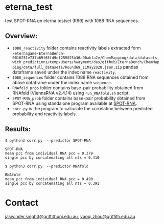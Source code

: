 # eterna_test
test SPOT-RNA on eterna testset (R69) with 1088 RNA sequences.

Overview:
----
* `1088_reactivity` folder contains reactivity labels extracted form `/eternagame-EternaBench-0010251e737b69f65fd9ef259025b36a90abfa2e/ChemMapping/data/datasets_with_predictions/temp/Users/hwayment/das/github/EternaBench/ChemMapping/data/full_datasets/Round69_11May2020.json.zip` pandas dataframe saved under the index name `reactivity`.
* `1088_sequences` folder contains 1088 RNA sequences obtained from above dataframe under the index name `sequence`.
* `RNAfold_prob` folder contains base-pair probability obtained from RNAfold (ViennaRNA v2.4.14) using `run_RNAfold.sh` script.
* `SPOT-RNA_prob` folder contains base-pair probability obtained from SPOT-RNA using standalone program available at [SPOT-RNA](https://github.com/jaswindersingh2/SPOT-RNA).  
* `corr.py` is the program to calculate the correlation between predicted probability and reactivity labels.

Results:
----
```
$ python3 corr.py  --predictor SPOT-RNA

SPOT-RNA
mean pcc from individual RNA pcc = 0.379
single pcc by concatenating all nts = 0.410

```

```
$ python3 corr.py  --predictor RNAfold

RNAfold
mean pcc from individual RNA pcc = 0.490
single pcc by concatenating all nts = 0.391

```

Contact
====
jaswinder.singh3@griffithuni.edu.au, yaoqi.zhou@griffith.edu.au
